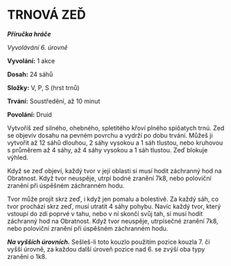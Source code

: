 # TRNOVÁ ZEĎ

***Příručka hráče***

*Vyvolávání 6. úrovně*

**Vyvolání:** 1 akce

**Dosah:** 24 sáhů

**Složky:** V, P, S (hrst trnů)

**Trvání:** Soustředění, až 10 minut

**Povolání:** Druid

Vytvoříš zeď silného, ohebného, spletitého křoví plného spiõatych trnú. Zed se objevív dosahu na pevném povrchu a vydrží po dobu trvání. Můžeš ji vytvořit až 12 sáhů dlouhou, 2 sáhy vysokou a 1 sáh tlustou, nebo kruhovou s průměrem až 4 sáhy, až 4 sáhy vysokou a 1 sáh tlustou. Zeď blokuje výhled. 

Když se zeď objeví, každý tvor v její oblasti si musí hodit záchranný hod na Obratnost. Když tvor neuspěje, utrpí bodné zranění 7k8, nebo poloviční zranění při úspěšném záchranném hodu. 

Tvor může projít skrz zeď, i když jen pomalu a bolestivě. Za každý sáh, co tvor prochází skrz zeď, musí utratit 4 sáhy pohybu. Navíc každý tvor, který vstoupí do zdi poprvé v tahu, nebo v ní skončí svůj tah, si musí hodit záchranný hod na Obratnost. Když tvor neuspěje, utrpísečné zranění 7k8, nebo poloviční zranění při úspěšném záchranném hodu.

***Na vyšších úrovních.*** Sešleš-li toto kouzlo použitím pozice kouzla 7. či vyšší úrovně, za každou další úroveň pozice nad 6. se zvýší oba typy zranění o 1k8.